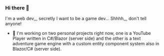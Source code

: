 ### Hi there 👋

I'm a web dev,,, secretly I want to be a game dev... Shhhh,,, don't tell anyone!

- 🔭 I'm working on two personal projects right now, one is a YouTube Player written in C#/Blazor (server side) and the other is a text adventure game engine with a custom entity component system also in Blazor/C# (server side).

<!--
**frankhale/frankhale** is a ✨ _special_ ✨ repository because its `README.md` (this file) appears on your GitHub profile.

Here are some ideas to get you started:

- 🔭 I’m currently working on ... 
- 🌱 I’m currently learning ...
- 👯 I’m looking to collaborate on ...
- 🤔 I’m looking for help with ...
- 💬 Ask me about ...
- 📫 How to reach me: ...
- 😄 Pronouns: ...
- ⚡ Fun fact: ...
-->
